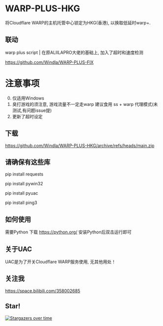 # WARP-PLUS-HKG
  将Cloudflare WARP的主机托管中心锁定为HKG(香港), 以换取低延时warp+.

## 联动
warp plus script | 在原ALIILAPRO大佬的基础上, 加入了超时和速度检测

https://github.com/Windla/WARP-PLUS-FIX
  
  
# 注意事项  
  0. 仅适用Windows
  1. 臭打游戏的须注意, 游戏流量不一定走warp
     建议食用 ss + warp 代理模式(未测试,有问题issue提)
  2. 更新了超时设定

## 下载
  https://github.com/Windla/WARP-PLUS-HKG/archive/refs/heads/main.zip

## 请确保有这些库
pip install requests

pip install pywin32

pip install pyuac

pip install ping3

## 如何使用
  需要Python 下载 https://python.org/
  安装Python后双击运行即可

## 关于UAC
  UAC是为了开关Cloudflare WARP服务使用, 无其他用处！
  
## 关注我
  https://space.bilibili.com/358002685
## Star!

[![Stargazers over time](https://starchart.cc/Windla/WARP-PLUS-HKG.svg)](https://starchart.cc/Windla/WARP-PLUS-HKG)
